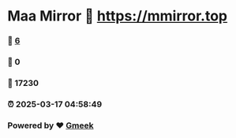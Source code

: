 # Maa Mirror :link: https://mmirror.top 
### :page_facing_up: [6](https://mmirror.top/tag.html) 
### :speech_balloon: 0 
### :hibiscus: 17230 
### :alarm_clock: 2025-03-17 04:58:49 
### Powered by :heart: [Gmeek](https://github.com/Meekdai/Gmeek)
